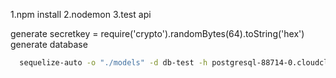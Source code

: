 

1.npm install
2.nodemon
3.test api

generate secretkey = require('crypto').randomBytes(64).toString('hex')
generate database

```bash
  sequelize-auto -o "./models" -d db-test -h postgresql-88714-0.cloudclusters.net -u man -p 10742 -x aA0840454897 -e postgres
```

